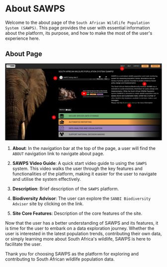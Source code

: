 # About SAWPS

Welcome to the about page of the `South African Wildlife Population System (SAWPS)`. This page provides the user with essential information about the platform, its purpose, and how to make the most of the user's experience here.

## About Page

![About Page](./img/about-page-1.png)

1. **About**: In the navigation bar at the top of the page, a user will find the `ABOUT` navigation link to navigate about page.

2. **SAWPS Video Guide**: A quick start video guide to using the `SAWPS` system. This video walks the user through the key features and functionalities of the platform, making it easier for the user to navigate and utilise the system effectively.

3. **Description**: Brief description of the `SAWPS` platform.

4. **Biodiversity Advisor**: The user can explore the `SANBI Biodiversity Adviser` site by clicking on the link.

5. **Site Core Features**: Description of the core features of the site.

Now that the user has a better understanding of SAWPS and its features, it is time for the user to embark on a data exploration journey. Whether the user is interested in the latest population trends, contributing their own data, or simply learning more about South Africa's wildlife, SAWPS is here to facilitate the user.

Thank you for choosing SAWPS as the platform for exploring and contributing to South African wildlife population data.
